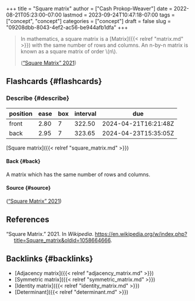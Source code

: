 +++
title = "Square matrix"
author = ["Cash Prokop-Weaver"]
date = 2022-08-21T05:23:00-07:00
lastmod = 2023-09-24T10:47:18-07:00
tags = ["concept", "concept"]
categories = ["concept"]
draft = false
slug = "09208dbb-8043-4ef2-ac56-be944afb1dfa"
+++

> In mathematics, a square matrix is a [Matrix]({{< relref "matrix.md" >}}) with the same number of rows and columns. An n-by-n matrix is known as a square matrix of order \\(n\\).
>
> (<a href="#citeproc_bib_item_1">“Square Matrix” 2021</a>)


## Flashcards {#flashcards}


### Describe {#describe}

| position | ease | box | interval | due                  |
|----------|------|-----|----------|----------------------|
| front    | 2.80 | 7   | 322.50   | 2024-04-21T16:21:48Z |
| back     | 2.95 | 7   | 323.65   | 2024-04-23T15:35:05Z |

[Square matrix]({{< relref "square_matrix.md" >}})


#### Back {#back}

A matrix which has the same number of rows and columns.


#### Source {#source}

(<a href="#citeproc_bib_item_1">“Square Matrix” 2021</a>)

## References

<style>.csl-entry{text-indent: -1.5em; margin-left: 1.5em;}</style><div class="csl-bib-body">
  <div class="csl-entry"><a id="citeproc_bib_item_1"></a>“Square Matrix.” 2021. In <i>Wikipedia</i>. <a href="https://en.wikipedia.org/w/index.php?title=Square_matrix&oldid=1058664666">https://en.wikipedia.org/w/index.php?title=Square_matrix&#38;oldid=1058664666</a>.</div>
</div>


## Backlinks {#backlinks}

-   [Adjacency matrix]({{< relref "adjacency_matrix.md" >}})
-   [Symmetric matrix]({{< relref "symmetric_matrix.md" >}})
-   [Identity matrix]({{< relref "identity_matrix.md" >}})
-   [Determinant]({{< relref "determinant.md" >}})
